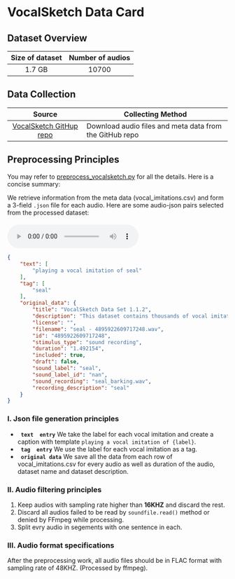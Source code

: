 # VocalSketch Data Card
## Dataset Overview
|Size of dataset|Number of audios|
|:----:|:-----:|
|1.7 GB| 10700|
## Data Collection

|Source|<center>Collecting Method<center>|
|:---------:|:--------|
| [VocalSketch GitHup repo](https://github.com/interactiveaudiolab/VocalSketchDataSet)  |Download audio files and meta data from the GitHub repo <br>
## Preprocessing Principles

You may refer to [preprocess_vocalsketch.py](/data_preprocess/preprocess_vocalsketch.py) for all the details. Here is a concise summary:

We retrieve information
from the meta data (vocal_imitations.csv) and form a 3-field `.json` file for each audio. Here are some audio-json pairs selected from the processed dataset:


#### 
<audio id="audio" controls="controls" preload="yes">
      <source id="flac" src="1.flac">
</audio><br>

```json
{
    "text": [
        "playing a vocal imitation of seal"
    ],
    "tag": [
        "seal"
    ],
    "original_data": {
        "title": "VocalSketch Data Set 1.1.2",
        "description": "This dataset contains thousands of vocal imitations of a large set of diverse sounds. These imitations were collected from hundreds of contributors via Amazon's Mechanical Turk website.",
        "license": "",
        "filename": "seal - 4895922609717248.wav",
        "id": "4895922609717248",
        "stimulus_type": "sound recording",
        "duration": "1.492154",
        "included": true,
        "draft": false,
        "sound_label": "seal",
        "sound_label_id": "nan",
        "sound_recording": "seal_barking.wav",
        "recording_description": "seal"
    }
}
```




### I. Json file generation principles 
-  **` text  entry`** We take the label for each vocal imitation and create a caption with template `playing a vocal imitation of {label}`.
-  **` tag  entry`** We use the label for each vocal imitation as a tag.
-  **` original data`** We save all the data from each row of vocal_imitations.csv for every audio as well as duration of the audio, dataset name and dataset description.

### II. Audio filtering principles
1. Keep audios with sampling rate higher than **16KHZ** and discard the rest.
2. Discard all audios failed to be read by `soundfile.read()` method or denied by FFmpeg while processing.
3. Split evry audio in segements with one sentence in each.
### III. Audio format specifications
After the preprocessing work, all audio files should be in FLAC format with sampling rate of 48KHZ. (Processed by ffmpeg).